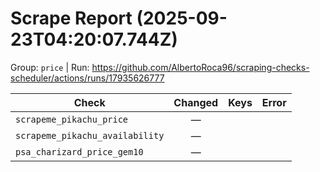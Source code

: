 # Scrape Report (2025-09-23T04:20:07.744Z)

Group: `price`  |  Run: https://github.com/AlbertoRoca96/scraping-checks-scheduler/actions/runs/17935626777

| Check | Changed | Keys | Error |
|---|:---:|:--|:--|
| `scrapeme_pikachu_price` | — |  |  |
| `scrapeme_pikachu_availability` | — |  |  |
| `psa_charizard_price_gem10` | — |  |  |
